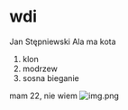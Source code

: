 # wdi
Jan Stępniewski 
Ala ma kota
1. klon
2. modrzew
3. sosna
bieganie

mam 22, nie wiem ![img.png](img.png)